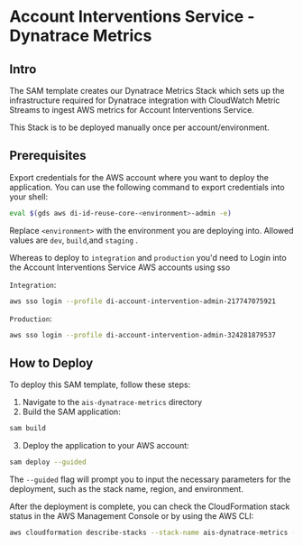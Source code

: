# Account Interventions Service - Dynatrace Metrics

## Intro
The SAM template creates our Dynatrace Metrics Stack which sets up the infrastructure required for Dynatrace
integration with CloudWatch Metric Streams to ingest AWS metrics for Account Interventions Service.

This Stack is to be deployed manually once per account/environment.

## Prerequisites
Export credentials for the AWS account where you want to deploy the application.
You can use the following command to export credentials into your shell:
```bash
eval $(gds aws di-id-reuse-core-<environment>-admin -e)
```
Replace `<environment>` with the environment you are deploying into.
Allowed values are `dev`, `build`,and `staging` .

Whereas to deploy to `integration` and  `production` you'd need to Login into the Account Interventions Service AWS accounts using sso

`Integration`:
```bash
aws sso login --profile di-account-intervention-admin-217747075921
```
`Production`:
```bash
aws sso login --profile di-account-intervention-admin-324281879537
```

## How to Deploy
To deploy this SAM template, follow these steps:
1. Navigate to the `ais-dynatrace-metrics` directory
2. Build the SAM application:
```bash
sam build
```
3. Deploy the application to your AWS account:
```bash
sam deploy --guided
```
The `--guided` flag will prompt you to input the necessary parameters for the deployment, such as the stack name, region, and environment.

After the deployment is complete, you can check the CloudFormation stack status in the AWS Management Console or by using the AWS CLI:
```bash
aws cloudformation describe-stacks --stack-name ais-dynatrace-metrics --region eu-west-2
```
